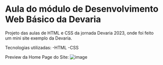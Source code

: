 # Aula do módulo de Desenvolvimento Web Básico da Devaria
 Projeto das aulas de HTML e CSS da jornada Devaria 2023, onde foi feito um mini site exemplo da Devaria.
 
 Tecnologias utilizadas:
 -HTML
 -CSS
 
 Preview da Home Page do Site: 
 ![image](https://user-images.githubusercontent.com/46423931/234729510-c26fccb9-7415-4958-9c9b-c1a5bf82b53e.png)

